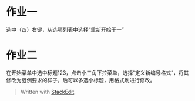 ﻿
# 作业一
选中（四）右键，从选项列表中选择“重新开始于一”
# 作业二
在开始菜单中选中标题123，点击小三角下拉菜单，选择“定义新编号格式”，将其修改为范例要求的样子，后可以多选小标题，用格式刷进行修改。


> Written with [StackEdit](https://stackedit.io/).
